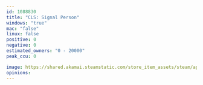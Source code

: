 ```yaml
---
id: 1088830
title: "CLS: Signal Person"
windows: "true"
mac: "false"
linux: false
positive: 0
negative: 0
estimated_owners: "0 - 20000"
peak_ccu: 0

image: https://shared.akamai.steamstatic.com/store_item_assets/steam/apps/1088830/header.jpg?t=1562593360
opinions:
---
```

